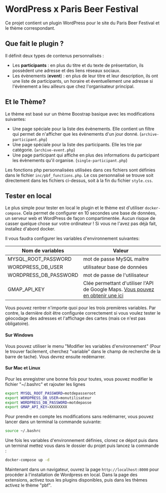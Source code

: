 # WordPress x Paris Beer Festival

Ce projet contient un plugin WordPress pour le site du Paris Beer Festival et le thème correspondant.

## Que fait le plugin ?
Il définit deux types de contenus personnalisés :
-  Les **participants** : en plus du titre et du texte de présentation, ils possèdent une adresse et des liens réseaux sociaux.
- Les évènements (**event**) : en plus de leur titre et leur description, ils ont une liste de participants, un horaire et éventuellement une adresse si l'évènement a lieu ailleurs que chez l'organisateur principal.

## Et le Thème?
Le thème est basé sur un thème Boostrap basique avec les modifications suivantes:
- Une page spéciale pour la liste des évènements. Elle contient un filtre qui permet de n'afficher que les évènements d'un jour donné. (`archive-participant.php`)
- Une page spéciale pour la liste des participants. Elle les trie par catégorie. (`archive-event.php`)
- Une page participant qui affiche en plus des informations du participant les évènements qu'il organise. (`single-participant.php`)

Les fonctions php personnalisées utilisées dans ces fichiers sont définies dans le fichier `inc/pbf_functions.php`. Le css personnalisé se trouve soit directement dans les fichiers ci-dessus, soit à la fin du fichier `style.css`.

## Tester en local
Le plus simple pour tester en local le plugin et le thème est d'utiliser `docker-compose`. Cela permet de configurer en 10 secondes une base de données, un serveur web et WordPress de façon compartimentée. Aucun risque de casser quelque chose sur votre ordinateur ! Si vous ne l'avez pas déjà fait, installez d'abord docker.

Il vous faudra configurer les variables d'environnement suivantes:

| Nom de variables | Valeur |
|-|-|
|MYSQL_ROOT_PASSWORD| mot de passe MySQL maitre |
|WORDPRESS_DB_USER| utilisateur base de données |
|WORDPRESS_DB_PASSWORD| mot de passe de l'utilisateur |
GMAP_API_KEY| Clée permettant d'utiliser l'API de Google Maps. [Vous pouvez en obtenir une ici](https://developers.google.com/maps/documentation/embed/get-api-key) |

Vous pouvez rentrer n'importe quoi pour les trois premières variables. Par contre, la dernière doit être configurée correctement si vous voulez tester le géocodage des adresses et l'affichage des cartes (mais ce n'est pas obligatoire).

#### Sur Windows

Vous pouvez utiliser le menu "Modifier les variables d'environnement" (Pour le trouver facilement, cherchez "variable" dans le champ de recherche de la barre de tache). Vous devrez ensuite redémarrer.

#### Sur Mac et Linux
Pour les enregistrer une bonne fois pour toutes, vous pouvez modifier le fichier "~/.bashrc" et rajouter les lignes

```bash
export MYSQL_ROOT_PASSWORD=motdepasseroot
export WORDPRESS_DB_USER=monutilisateur
export WORDPRESS_DB_PASSWORD=motdepasse
export GMAP_API_KEY=XXXXXXXX
```

Pour prendre en compte les modifications sans redémarrer, vous pouvez lancer dans un terminal la commande suivante:
```bash
source ~/.bashrc
```

Une fois les variables d'environnement définies, clonez ce dépot puis dans un terminal mettez vous dans le dossier du projet puis lancez la commande :
```bash
docker-compose up -d
```

Maintenant dans un navigateur, ouvrez la page `http://localhost:8000` pour procéder à l'installation de Wordpress en local. Dans la page des extensions, activez tous les plugins disponibles, puis dans les thèmes activez le thème "pbf".

